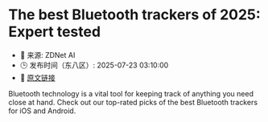 # The best Bluetooth trackers of 2025: Expert tested
- 📅 来源: ZDNet AI
- 🕒 发布时间（东八区）: 2025-07-23 03:10:00
- 🔗 [原文链接](https://www.zdnet.com/article/best-bluetooth-tracker/)

Bluetooth technology is a vital tool for keeping track of anything you need close at hand. Check out our top-rated picks of the best Bluetooth trackers for iOS and Android.